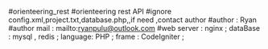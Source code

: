 #orienteering_rest
#orienteering rest API
#ignore config.xml,project.txt,database.php,,if need ,contact author
#author : Ryan
#author mail : mailto:ryanpulu@outlook.com
#web server : nginx ; dataBase : mysql , redis ; language: PHP ;  frame : CodeIgniter ; 